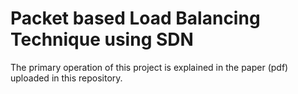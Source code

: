 # Packet based Load Balancing Technique using SDN
The primary operation of this project is explained in the paper (pdf) uploaded in this repository.

